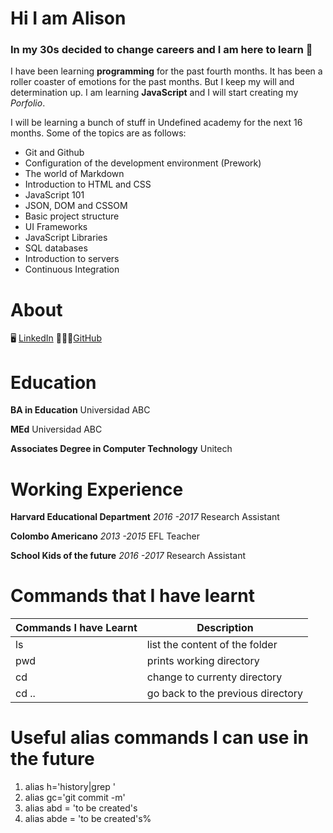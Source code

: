 # Hi I am Alison
### In my 30s decided to change careers and I am here to learn 🚀


I have been learning **programming** for the past fourth months. It has been a roller coaster of emotions for the past months. But I keep my will and determination up. I am learning **JavaScript** and I will start creating my *Porfolio*.

I will be learning a bunch of stuff in Undefined academy for the next 16 months. Some of the topics are as follows:

- Git and Github
- Configuration of the development environment (Prework)
- The world of Markdown
- Introduction to HTML and CSS
- JavaScript 101
- JSON, DOM and CSSOM
- Basic project structure
- UI Frameworks
- JavaScript Libraries
- SQL databases
- Introduction to servers
- Continuous Integration

# About
🖥️ [LinkedIn](https://www.linkedin.com/in/alison-acosta/)
👩🏽‍💻[GitHub](https://github.com/alison018)

# Education
**BA in Education** 
Universidad ABC

**MEd** 
Universidad ABC


**Associates Degree in Computer Technology** 
Unitech

# Working Experience
**Harvard Educational Department**
*2016 -2017*
Research Assistant

**Colombo Americano**
*2013 -2015*
EFL Teacher

**School Kids of the future**
*2016 -2017*
Research Assistant

# Commands that I have learnt

| Commands I have Learnt | Description                       |
| ---------------------- | --------------------------------- |
| ls                     | list the content of the folder    |
| pwd                    | prints working directory          |
| cd                     | change to currenty directory      |
| cd ..                  | go back to the previous directory |

# Useful alias commands I can use in the future

1. alias h='history|grep '
2. alias gc='git commit -m'
3. alias abd = 'to be created's
4. alias abde = 'to be created's%             
